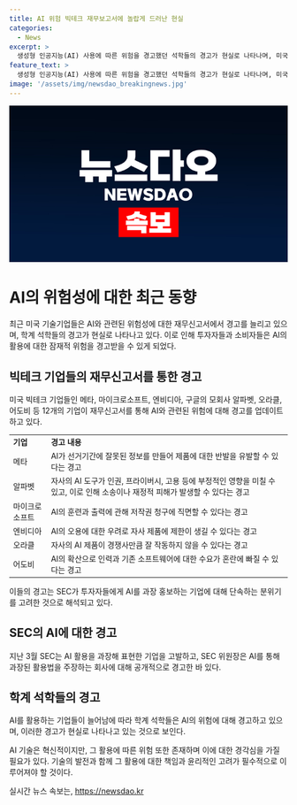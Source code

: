 ```yaml
---
title: AI 위험 빅테크 재무보고서에 놀랍게 드러난 현실
categories:
  - News
excerpt: >
  생성형 인공지능(AI) 사용에 따른 위험을 경고했던 석학들의 경고가 현실로 나타나며, 미국 빅테크 기업들은 재무보고서에 AI와 관련된 위험성을 강조하고 있다. 메타와 마이크로소프트를 비롯한 12개의 기업은 AI 관련 위험을 업데이트했으며, 이는 주요 위험으로 기후변화 등과 함께 포함되었다. 빅테크들의 이러한 행동은 고객들에게 AI 활용의 잠재적 위험을 경고하는 것뿐만 아니라 SEC의 단속 분위기를 고려한 것으로도 해석된다. SEC는 AI를 과장 홍보한 기업을 고발하면서 AI 기술과 초기 암호화폐 부풀림이 유사하다는 의견도 있다. AI의 혁신성과 함께 금융 붕괴를 유발할 위험에 대해 공개적으로 경고하며, 이러한 경고는 투자자들에게 중요한 정보로 작용하고 있다.
feature_text: >
  생성형 인공지능(AI) 사용에 따른 위험을 경고했던 석학들의 경고가 현실로 나타나며, 미국 빅테크 기업들은 재무보고서에 AI와 관련된 위험성을 강조하고 있다. 메타와 마이크로소프트를 비롯한 12개의 기업은 AI 관련 위험을 업데이트했으며, 이는 주요 위험으로 기후변화 등과 함께 포함되었다. 빅테크들의 이러한 행동은 고객들에게 AI 활용의 잠재적 위험을 경고하는 것뿐만 아니라 SEC의 단속 분위기를 고려한 것으로도 해석된다. SEC는 AI를 과장 홍보한 기업을 고발하면서 AI 기술과 초기 암호화폐 부풀림이 유사하다는 의견도 있다. AI의 혁신성과 함께 금융 붕괴를 유발할 위험에 대해 공개적으로 경고하며, 이러한 경고는 투자자들에게 중요한 정보로 작용하고 있다.
image: '/assets/img/newsdao_breakingnews.jpg'
---
```


<p><img src="/assets/img/newsdao_breakingnews.jpg" alt="bookingtag 속보" /></p>

<h1>AI의 위험성에 대한 최근 동향</h1>

<p data-ke-size="size16">최근 미국 기술기업들은 AI와 관련된 위험성에 대한 재무신고서에서 경고를 늘리고 있으며, 학계 석학들의 경고가 현실로 나타나고 있다. 이로 인해 투자자들과 소비자들은 AI의 활용에 대한 잠재적 위험을 경고받을 수 있게 되었다.</p>

<h2>빅테크 기업들의 재무신고서를 통한 경고</h2>

<p data-ke-size="size16">미국 빅테크 기업들인 메타, 마이크로소프트, 엔비디아, 구글의 모회사 알파벳, 오라클, 어도비 등 12개의 기업이 재무신고서를 통해 AI와 관련된 위험에 대해 경고를 업데이트하고 있다.</p>

<table>
    <tr>
        <td><b>기업</b></td>
        <td><b>경고 내용</b></td>
    </tr>
    <tr>
        <td>메타</td>
        <td>AI가 선거기간에 잘못된 정보를 만들어 제품에 대한 반발을 유발할 수 있다는 경고</td>
    </tr>
    <tr>
        <td>알파벳</td>
        <td>자사의 AI 도구가 인권, 프라이버시, 고용 등에 부정적인 영향을 미칠 수 있고, 이로 인해 소송이나 재정적 피해가 발생할 수 있다는 경고</td>
    </tr>
    <tr>
        <td>마이크로소프트</td>
        <td>AI의 훈련과 출력에 관해 저작권 청구에 직면할 수 있다는 경고</td>
    </tr>
    <tr>
        <td>엔비디아</td>
        <td>AI의 오용에 대한 우려로 자사 제품에 제한이 생길 수 있다는 경고</td>
    </tr>
    <tr>
        <td>오라클</td>
        <td>자사의 AI 제품이 경쟁사만큼 잘 작동하지 않을 수 있다는 경고</td>
    </tr>
    <tr>
        <td>어도비</td>
        <td>AI의 확산으로 인력과 기존 소프트웨어에 대한 수요가 혼란에 빠질 수 있다는 경고</td>
    </tr>
</table>

<p data-ke-size="size16">이들의 경고는 SEC가 투자자들에게 AI를 과장 홍보하는 기업에 대해 단속하는 분위기를 고려한 것으로 해석되고 있다.</p>

<h2>SEC의 AI에 대한 경고</h2>

<p data-ke-size="size16">지난 3월 SEC는 AI 활용을 과장해 표현한 기업을 고발하고, SEC 위원장은 AI를 통해 과장된 활용법을 주장하는 회사에 대해 공개적으로 경고한 바 있다.</p>

<h2>학계 석학들의 경고</h2>

<p data-ke-size="size16">AI를 활용하는 기업들이 늘어남에 따라 학계 석학들은 AI의 위험에 대해 경고하고 있으며, 이러한 경고가 현실로 나타나고 있는 것으로 보인다.</p>

<p data-ke-size="size16">AI 기술은 혁신적이지만, 그 활용에 따른 위험 또한 존재하며 이에 대한 경각심을 가질 필요가 있다. 기술의 발전과 함께 그 활용에 대한 책임과 윤리적인 고려가 필수적으로 이루어져야 할 것이다.</p>
실시간 뉴스 속보는, <a href="https://newsdao.kr" rel="dofollow">https://newsdao.kr</a>


